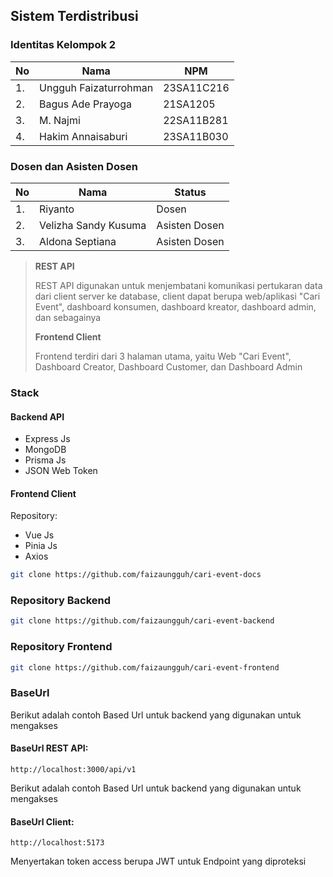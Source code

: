 ## Sistem Terdistribusi

### Identitas Kelompok 2

| No  | Nama                  | NPM        |
| --- | --------------------- | ---------- |
| 1.  | Ungguh Faizaturrohman | 23SA11C216 |
| 2.  | Bagus Ade Prayoga     | 21SA1205   |
| 3.  | M. Najmi              | 22SA11B281 |
| 4.  | Hakim Annaisaburi     | 23SA11B030 |

### Dosen dan Asisten Dosen

| No  | Nama                 | Status        |
| --- | -------------------- | ------------- |
| 1.  | Riyanto              | Dosen         |
| 2.  | Velizha Sandy Kusuma | Asisten Dosen |
| 3.  | Aldona Septiana      | Asisten Dosen |

> **REST API**
>
> REST API digunakan untuk menjembatani komunikasi pertukaran data dari client server ke database, client dapat berupa web/aplikasi "Cari Event", dashboard konsumen, dashboard kreator, dashboard admin, dan sebagainya
>
> **Frontend Client**
>
> Frontend terdiri dari 3 halaman utama, yaitu Web "Cari Event", Dashboard Creator, Dashboard Customer, dan Dashboard Admin

### Stack

#### Backend API

- Express Js
- MongoDB
- Prisma Js
- JSON Web Token

#### Frontend Client

Repository:

- Vue Js
- Pinia Js
- Axios

```bash
git clone https://github.com/faizaungguh/cari-event-docs
```

### Repository Backend

```bash
git clone https://github.com/faizaungguh/cari-event-backend
```

### Repository Frontend

```bash
git clone https://github.com/faizaungguh/cari-event-frontend
```

### BaseUrl

Berikut adalah contoh Based Url untuk backend yang digunakan untuk mengakses

#### BaseUrl REST API:

```url
http://localhost:3000/api/v1
```

Berikut adalah contoh Based Url untuk backend yang digunakan untuk mengakses

#### BaseUrl Client:

```url
http://localhost:5173
```

Menyertakan token access berupa JWT untuk Endpoint yang diproteksi
